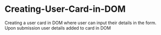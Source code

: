 # Creating-User-Card-in-DOM
Creating a user card in DOM where user can input their details in the form. Upon submission user details added to card in DOM
